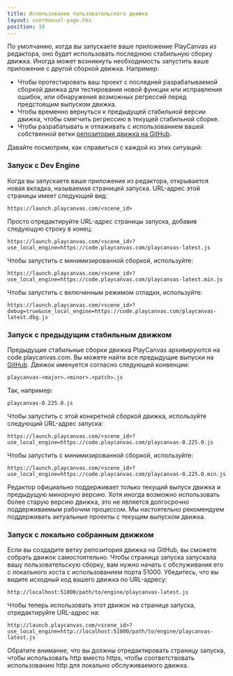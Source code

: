 ```yaml
---
title: Использование пользовательского движка
layout: usermanual-page.hbs
position: 10
---
```


По умолчанию, когда вы запускаете ваше приложение PlayCanvas из редактора, оно будет использовать последнюю стабильную сборку движка. Иногда может возникнуть необходимость запустить ваше приложение с другой сборкой движка. Например:

* Чтобы протестировать ваш проект с последней разрабатываемой сборкой движка для тестирования новой функции или исправления ошибок, или обнаружения возможных регрессий перед предстоящим выпуском движка.
* Чтобы временно вернуться к предыдущей стабильной версии движка, чтобы смягчить регрессию в текущей стабильной сборке.
* Чтобы разрабатывать и отлаживать с использованием вашей собственной ветки [репозитория движка на GitHub][1].

Давайте посмотрим, как справиться с каждой из этих ситуаций:

### Запуск с Dev Engine

Когда вы запускаете ваше приложение из редактора, открывается новая вкладка, называемая страницей запуска. URL-адрес этой страницы имеет следующий вид:

    https://launch.playcanvas.com/<scene_id>

Просто отредактируйте URL-адрес страницы запуска, добавив следующую строку в конец:

    https://launch.playcanvas.com/<scene_id>?use_local_engine=https://code.playcanvas.com/playcanvas-latest.js

Чтобы запустить с минимизированной сборкой, используйте:

    https://launch.playcanvas.com/<scene_id>?use_local_engine=https://code.playcanvas.com/playcanvas-latest.min.js

Чтобы запустить с включенным режимом отладки, используйте:

    https://launch.playcanvas.com/<scene_id>?debug=true&use_local_engine=https://code.playcanvas.com/playcanvas-latest.dbg.js

### Запуск с предыдущим стабильным движком

Предыдущие стабильные сборки движка PlayCanvas архивируются на code.playcanvas.com. Вы можете найти все предыдущие выпуски на [GitHub][2]. Движок именуется согласно следующей конвенции:

    playcanvas-<major>.<minor>.<patch>.js

Так, например:

    playcanvas-0.225.0.js

Чтобы запустить с этой конкретной сборкой движка, используйте следующий URL-адрес запуска:

    https://launch.playcanvas.com/<scene_id>?use_local_engine=https://code.playcanvas.com/playcanvas-0.225.0.js

Чтобы запустить с минимизированной сборкой, используйте:

    https://launch.playcanvas.com/<scene_id>?use_local_engine=https://code.playcanvas.com/playcanvas-0.225.0.min.js

<div class="alert alert-info">
    Редактор официально поддерживает только текущий выпуск движка и предыдущую минорную версию. Хотя иногда возможно использовать более старую версию движка, это не является долгосрочно поддерживаемым рабочим процессом. Мы настоятельно рекомендуем поддерживать актуальные проекты с текущим выпуском движка.
</div>

### Запуск с локально собранным движком

Если вы создадите ветку репозитория движка на GitHub, вы сможете собрать движок самостоятельно. Чтобы страница запуска запускала вашу пользовательскую сборку, вам нужно начать с обслуживания его с локального хоста с использованием порта 51000. Убедитесь, что вы видите исходный код вашего движка по URL-адресу:

    http://localhost:51000/path/to/engine/playcanvas-latest.js

Чтобы теперь использовать этот движок на странице запуска, отредактируйте URL-адрес на:

    http://launch.playcanvas.com/<scene_id>?use_local_engine=http://localhost:51000/path/to/engine/playcanvas-latest.js

Обратите внимание, что вы должны отредактировать страницу запуска, чтобы использовать http вместо https, чтобы соответствовать использованию http для локально обслуживаемого движка.

[1]: https://github.com/playcanvas/engine
[2]: https://github.com/playcanvas/engine/releases
